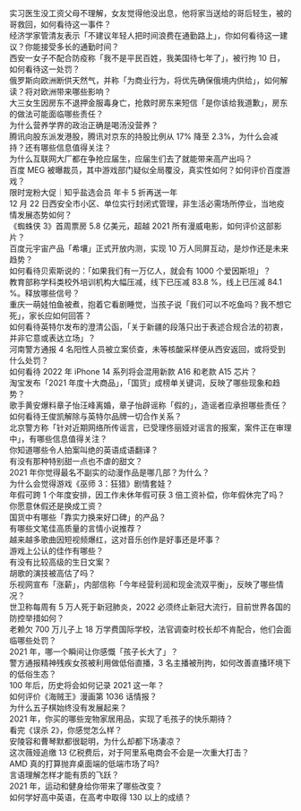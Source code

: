 实习医生没工资父母不理解，女友觉得他没出息，他将家当送给的哥后轻生，被的哥救回，如何看待这一事件？  
经济学家管清友表示「不建议年轻人把时间浪费在通勤路上」，你如何看待这一建议？你能接受多长的通勤时间？  
西安一女子不配合防疫称「我不是平民百姓，我美国待七年了」，被行拘 10 日，如何看待这一处罚？  
俄罗斯向欧洲断供天然气，并称「为商业行为，将优先确保俄境内供给」，如何解读？将对欧洲带来哪些影响？  
大三女生因房东不退押金服毒身亡，抢救时房东来短信「是你该给我道歉」，房东的做法可能面临哪些责任？  
为什么营养学界的政治正确是喝汤没营养？  
腾讯向股东派发港股，腾讯对京东的持股比例从 17% 降至 2.3%，为什么会减持？还有哪些信息值得关注？  
为什么互联网大厂都在争抢应届生，应届生们去了就能带来高产出吗？  
百度 MEG 被曝裁员，其中游戏部门疑似全局覆没，真实性如何？如何评价百度游戏？  
限时宠粉大促｜知乎盐选会员 年卡 5 折再送一年  
12 月 22 日西安全市小区、单位实行封闭式管理，非生活必需场所停业，当地疫情发展态势如何？  
《蜘蛛侠 3》首周票房 5.8 亿美元，超越 2021 所有漫威电影，如何评价这部影片？  
百度元宇宙产品「希壤」正式开放内测，实现 10 万人同屏互动，是炒作还是未来趋势？  
如何看待贝索斯说的：「如果我们有一万亿人，就会有 1000 个爱因斯坦」？  
教育部称学科类校外培训机构大幅压减，线下已压减 83.8 %，线上已压减 84.1 %。释放哪些信号？  
重庆一萌娃怕鱼被煮，抱着它看剧睡觉，当孩子说「我们可以不吃鱼吗？我不想它死」，家长应如何回答？  
如何看待英特尔发布的澄清公函，「关于新疆的段落只出于表述合规合法的初衷，并非它意或表达立场」？  
河南警方通报 4 名阳性人员被立案侦查，未等核酸采样便从西安返回，或将受到什么处罚？  
如何看待 2022 年 iPhone 14 系列将会混用新款 A16 和老款 A15 芯片？  
淘宝发布「2021 年度十大商品」，「国货」成榜单关键词，反映了哪些现象和趋势？  
歌手黄安爆料章子怡汪峰离婚，章子怡辟谣称「假的」，造谣者应承担哪些责任？  
如何看待王俊凯解除与英特尔品牌一切合作关系？  
北京警方称「针对近期网络所传谣言，已受理佟丽娅对谣言的报案，案件正在审理中」，有哪些信息值得关注？  
你知道哪些令人拍案叫绝的英语成语翻译？  
有没有那种特别甜一点也不虐的甜文？  
2021 年你觉得最名不副实的动漫作品是哪几部？为什么？  
为什么会觉得游戏《巫师 3：狂猎》剧情套娃？  
年假可跨 1 个年度安排，因工作未休年假可获 3 倍工资补偿，你年假休完了吗？你愿意休假还是换成工资？  
国货中有哪些「靠实力换来好口碑」的产品？  
有哪些文笔佳高质量的言情小说推荐？  
越来越多歌曲因短视频爆红，这对音乐创作是好事还是坏事？  
游戏上公认的佳作有哪些？  
有没有比较高级的生日文案？  
胡歌的演技被高估了吗？  
乐视网宣布「涨薪」，内部信称「今年经营利润和现金流双平衡」，反映了哪些情况？  
世卫称每周有 5 万人死于新冠肺炎，2022 必须终止新冠大流行，目前世界各国的防控举措如何？  
老赖欠 700 万儿子上 18 万学费国际学校，法官调查时校长却不肯配合，他们会面临哪些处罚？  
2021 年，哪一个瞬间让你感慨「孩子长大了」？  
警方通报精神残疾女孩被利用做低俗直播，3 名主播被刑拘，如何改善直播环境下的低俗生态？  
100 年后，历史将会如何记录 2021 这一年？  
如何评价《海贼王》漫画第 1036 话情报？  
为什么五子棋始终没有发展起来？  
2021 年，你买的哪些宠物家居用品，实现了毛孩子的快乐期待？  
看完《误杀 2》，你感觉怎么样？  
安陵容和曹琴默都很聪明，为什么却都下场凄凉？  
这次薇娅追缴 13 亿税费后，对于阿里系电商会不会是一次重大打击？  
AMD 真的打算抛弃桌面端的低端市场了吗?  
言语理解怎样才能有质的飞跃？  
2021 年，运动和健身给你带来了哪些改变？  
如何学好高中英语，在高考中取得 130 以上的成绩？  
